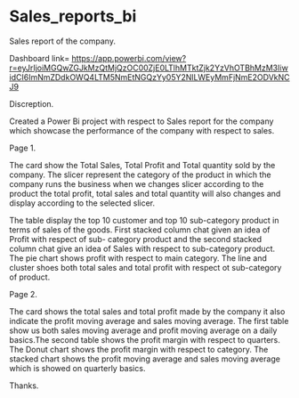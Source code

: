 # Sales_reports_bi
Sales report of the company.

Dashboard link= https://app.powerbi.com/view?r=eyJrIjoiMGQwZGJkMzQtMjQzOC00ZjE0LTlhMTktZjk2YzVhOTBhMzM3IiwidCI6ImNmZDdkOWQ4LTM5NmEtNGQzYy05Y2NlLWEyMmFjNmE2ODVkNCJ9

Discreption.

Created a Power Bi project with respect to Sales report for the company which showcase the performance of the company 
with respect to sales.

Page 1.

The card show the Total Sales, Total Profit and Total quantity sold by the company. The slicer represent the category
of the product in which the company runs the business when we changes slicer according to the product the total profit, 
total sales and total quantity will also changes and display according to the selected slicer.

The table display the top 10 customer and top 10 sub-category product in terms of sales of the goods. First stacked column 
chat given an idea of Profit with respect of sub- category product and the second stacked column chat give an idea of Sales
with respect to sub-category product. The pie chart shows profit with respect to main category. The line and cluster shoes 
both total sales and total profit with respect ot sub-category of product.

Page 2.

The card shows the total sales and total profit made by the company it also indicate the profit moving average and sales 
moving average. The first table show us both sales moving average and profit moving average on a daily basics.The second 
table shows the profit margin with respect to quarters. The Donut chart shows the profit margin with respect to category.
The stacked chart shows the profit moving average and sales moving average which is showed on quarterly basics.

Thanks.
